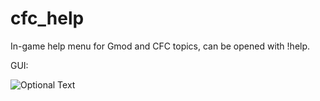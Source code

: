 # cfc_help
In-game help menu for Gmod and CFC topics, can be opened with !help.

GUI:

![Optional Text](https://i.imgur.com/gMDmH0C.png)
